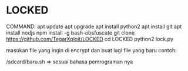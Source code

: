 # LOCKED
COMMAND:
apt update 
apt upgrade
apt install python2
apt install git
apt install nodjs
npm install -g bash-obsfuscate
git clone https://github.com/TegarXploit/LOCKED
cd LOCKED
python2 lock.py


masukan file yang ingin di encrypt dan buat lagi file yang baru 
contoh:

/sdcard/baru.sh => sesuai bahasa pemrograman nya 

